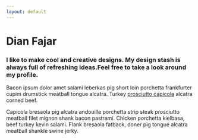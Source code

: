 ```yaml
---
layout: default
---
```


# Dian Fajar

### I like to make cool and creative designs. My design stash is always full of refreshing ideas.Feel free to take a look around my profile.

Bacon ipsum dolor amet salami leberkas pig short loin porchetta frankfurter cupim
drumstick meatball tongue alcatra. Turkey [prosciutto capicola](#) alcatra corned beef.

Capicola bresaola pig alcatra andouille porchetta strip steak prosciutto meatball filet
mignon shank bacon pastrami. Chicken porchetta kielbasa, beef turkey kevin salami.
Flank bresaola fatback, doner pig tongue alcatra meatball shankle swine jerky.

